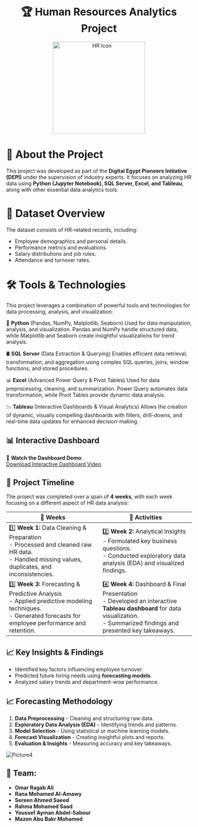 <h1 align="center">🏆 Human Resources Analytics Project</h1>

<p align="center">
  <img src="https://cdn-icons-png.flaticon.com/128/3135/3135715.png" alt="HR Icon" width="250"/>
</p>



# 🚀 About the Project 
This project was developed as part of the **Digital Egypt Pioneers Initiative (DEPI)** under the supervision of industry experts. It focuses on analyzing HR data using **Python (Jupyter Notebook), SQL Server, Excel, and Tableau**, along with other essential data analytics tools.  


# 📂 Dataset Overview  
The dataset consists of HR-related records, including:  
- Employee demographics and personal details.  
- Performance metrics and evaluations.  
- Salary distributions and job roles.  
- Attendance and turnover rates.  


# 🛠 Tools & Technologies  

This project leverages a combination of powerful tools and technologies for data processing, analysis, and visualization:  

🐍 **Python** (Pandas, NumPy, Matplotlib, Seaborn)
Used for data manipulation, analysis, and visualization. Pandas and NumPy handle structured data, while Matplotlib and Seaborn create insightful visualizations for trend analysis.

🛢 **SQL Server** (Data Extraction & Querying)
Enables efficient data retrieval, transformation, and aggregation using complex SQL queries, joins, window functions, and stored procedures.

📊 **Excel** (Advanced Power Query & Pivot Tables)
Used for data preprocessing, cleaning, and summarization. Power Query automates data transformation, while Pivot Tables provide dynamic data analysis.

📉 **Tableau** (Interactive Dashboards & Visual Analytics)
Allows the creation of dynamic, visually compelling dashboards with filters, drill-downs, and real-time data updates for enhanced decision-making.




## 📊 Interactive Dashboard  

🎥 **Watch the Dashboard Demo**:  
[Download Interactive Dashboard Video](project_image's/interactivedashboard.mp4)  
























## 📅 Project Timeline 
The project was completed over a span of **4 weeks**, with each week focusing on a different aspect of HR data analysis:  

| 📆 Weeks        | 📌 Activities  |
|----------------|--------------|
| 1️⃣ **Week 1:** Data Cleaning & Preparation  <br> - Processed and cleaned raw HR data.  <br> - Handled missing values, duplicates, and inconsistencies.  | 2️⃣ **Week 2:** Analytical Insights  <br> - Formulated key business questions.  <br> - Conducted exploratory data analysis (EDA) and visualized findings.  |
| 3️⃣ **Week 3:** Forecasting & Predictive Analysis  <br> - Applied predictive modeling techniques.  <br> - Generated forecasts for employee performance and retention.  | 4️⃣ **Week 4:** Dashboard & Final Presentation  <br> - Developed an interactive **Tableau dashboard** for data visualization.  <br> - Summarized findings and presented key takeaways.  |




## 📈 Key Insights & Findings  
- Identified key factors influencing employee turnover.  
- Predicted future hiring needs using **forecasting models**.  
- Analyzed salary trends and department-wise performance.  

## 📈 Forecasting Methodology
1. **Data Preprocessing** - Cleaning and structuring raw data.
2. **Exploratory Data Analysis (EDA)** - Identifying trends and patterns.
3. **Model Selection** - Using statistical or machine learning models.
4. **Forecast Visualization** - Creating insightful plots and reports.
5. **Evaluation & Insights** - Measuring accuracy and key takeaways.


![Picture4](https://github.com/user-attachments/assets/4b3dc16f-0700-4a04-abdb-6a288fd6a36a)


## 👥 Team:
- **Omar Ragab Ali**  
- **Rana Mohamed Al-Amawy**  
- **Sereen Ahmed Saeed**  
- **Rahma Mohamed Saad**  
- **Youssef Ayman Abdel-Sabour**  
- **Mazen Abu Bakr Mohamed**  

